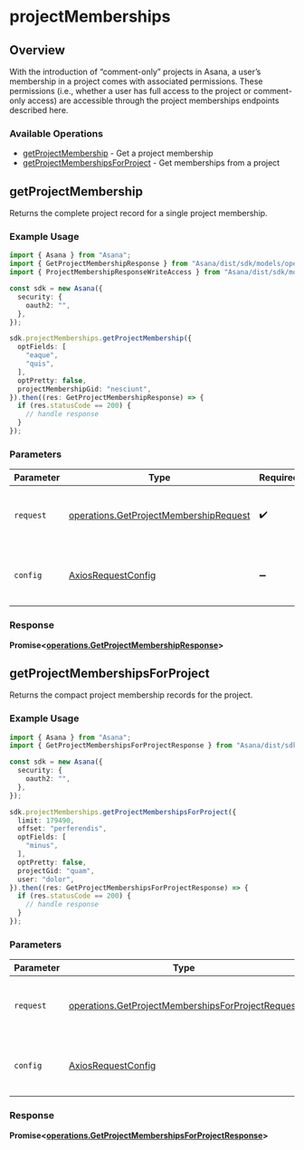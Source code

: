 # projectMemberships

## Overview

With the introduction of “comment-only” projects in Asana, a user’s membership in a project comes with associated permissions. These permissions (i.e., whether a user has full access to the project or comment-only access) are accessible through the project memberships endpoints described here.

### Available Operations

* [getProjectMembership](#getprojectmembership) - Get a project membership
* [getProjectMembershipsForProject](#getprojectmembershipsforproject) - Get memberships from a project

## getProjectMembership

Returns the complete project record for a single project membership.

### Example Usage

```typescript
import { Asana } from "Asana";
import { GetProjectMembershipResponse } from "Asana/dist/sdk/models/operations";
import { ProjectMembershipResponseWriteAccess } from "Asana/dist/sdk/models/shared";

const sdk = new Asana({
  security: {
    oauth2: "",
  },
});

sdk.projectMemberships.getProjectMembership({
  optFields: [
    "eaque",
    "quis",
  ],
  optPretty: false,
  projectMembershipGid: "nesciunt",
}).then((res: GetProjectMembershipResponse) => {
  if (res.statusCode == 200) {
    // handle response
  }
});
```

### Parameters

| Parameter                                                                                        | Type                                                                                             | Required                                                                                         | Description                                                                                      |
| ------------------------------------------------------------------------------------------------ | ------------------------------------------------------------------------------------------------ | ------------------------------------------------------------------------------------------------ | ------------------------------------------------------------------------------------------------ |
| `request`                                                                                        | [operations.GetProjectMembershipRequest](../../models/operations/getprojectmembershiprequest.md) | :heavy_check_mark:                                                                               | The request object to use for the request.                                                       |
| `config`                                                                                         | [AxiosRequestConfig](https://axios-http.com/docs/req_config)                                     | :heavy_minus_sign:                                                                               | Available config options for making requests.                                                    |


### Response

**Promise<[operations.GetProjectMembershipResponse](../../models/operations/getprojectmembershipresponse.md)>**


## getProjectMembershipsForProject

Returns the compact project membership records for the project.

### Example Usage

```typescript
import { Asana } from "Asana";
import { GetProjectMembershipsForProjectResponse } from "Asana/dist/sdk/models/operations";

const sdk = new Asana({
  security: {
    oauth2: "",
  },
});

sdk.projectMemberships.getProjectMembershipsForProject({
  limit: 179490,
  offset: "perferendis",
  optFields: [
    "minus",
  ],
  optPretty: false,
  projectGid: "quam",
  user: "dolor",
}).then((res: GetProjectMembershipsForProjectResponse) => {
  if (res.statusCode == 200) {
    // handle response
  }
});
```

### Parameters

| Parameter                                                                                                              | Type                                                                                                                   | Required                                                                                                               | Description                                                                                                            |
| ---------------------------------------------------------------------------------------------------------------------- | ---------------------------------------------------------------------------------------------------------------------- | ---------------------------------------------------------------------------------------------------------------------- | ---------------------------------------------------------------------------------------------------------------------- |
| `request`                                                                                                              | [operations.GetProjectMembershipsForProjectRequest](../../models/operations/getprojectmembershipsforprojectrequest.md) | :heavy_check_mark:                                                                                                     | The request object to use for the request.                                                                             |
| `config`                                                                                                               | [AxiosRequestConfig](https://axios-http.com/docs/req_config)                                                           | :heavy_minus_sign:                                                                                                     | Available config options for making requests.                                                                          |


### Response

**Promise<[operations.GetProjectMembershipsForProjectResponse](../../models/operations/getprojectmembershipsforprojectresponse.md)>**

